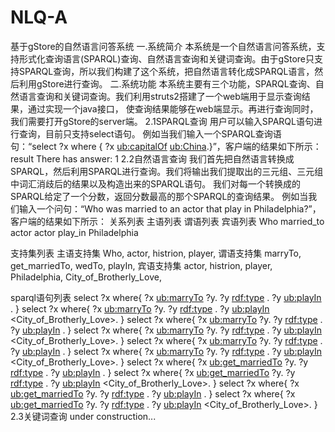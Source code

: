 # NLQ-A
基于gStore的自然语言问答系统
一.系统简介
本系统是一个自然语言问答系统，支持形式化查询语言(SPARQL)查询、自然语言查询和关键词查询。由于gStore只支持SPARQL查询，所以我们构建了这个系统，把自然语言转化成SPARQL语言，然后利用gStore进行查询。
二.系统功能
本系统主要有三个功能，SPARQL查询、自然语言查询和关键词查询。我们利用struts2搭建了一个web端用于显示查询结果，通过实现一个java接口，
使查询结果能够在web端显示。再进行查询同时，我们需要打开gStore的server端。
2.1SPARQL查询
用户可以输入SPARQL语句进行查询，目前只支持select语句。
例如当我们输入一个SPARQL查询语句：“select ?x where {	?x <ub:capitalOf>	<ub:China>.}”，客户端的结果如下所示：
result
There has answer: 1
<Beijing>
2.2自然语言查询
我们首先把自然语言转换成SPARQL，然后利用SPARQL进行查询。我们将输出我们提取出的三元组、三元组中词汇消歧后的结果以及构造出来的SPARQL语句。
我们对每一个转换成的SPARQL给定了一个分数，返回分数最高的那个SPARQL的查询结果。
例如当我们输入一个问句：“Who was married to an actor that play in Philadelphia?”，客户端的结果如下所示：
关系列表
主语列表	谓语列表	宾语列表
Who	married_to	actor
actor	play_in	Philadelphia

支持集列表
主语支持集	Who, actor, histrion, player,
谓语支持集	marryTo, get_marriedTo, wedTo, playIn,
宾语支持集	actor, histrion, player, Philadelphia, City_of_Brotherly_Love,

sparql语句列表
select ?x where{ ?x <ub:marryTo> ?y. ?y <rdf:type> <actor>. ?y <ub:playIn> <Philadelphia>. }
select ?x where{ ?x <ub:marryTo> ?y. ?y <rdf:type> <actor>. ?y <ub:playIn> <City_of_Brotherly_Love>. }
select ?x where{ ?x <ub:marryTo> ?y. ?y <rdf:type> <histrion>. ?y <ub:playIn> <Philadelphia>. }
select ?x where{ ?x <ub:marryTo> ?y. ?y <rdf:type> <histrion>. ?y <ub:playIn> <City_of_Brotherly_Love>. }
select ?x where{ ?x <ub:marryTo> ?y. ?y <rdf:type> <player>. ?y <ub:playIn> <Philadelphia>. }
select ?x where{ ?x <ub:marryTo> ?y. ?y <rdf:type> <player>. ?y <ub:playIn> <City_of_Brotherly_Love>. }
select ?x where{ ?x <ub:get_marriedTo> ?y. ?y <rdf:type> <actor>. ?y <ub:playIn> <Philadelphia>. }
select ?x where{ ?x <ub:get_marriedTo> ?y. ?y <rdf:type> <actor>. ?y <ub:playIn> <City_of_Brotherly_Love>. }
select ?x where{ ?x <ub:get_marriedTo> ?y. ?y <rdf:type> <histrion>. ?y <ub:playIn> <Philadelphia>. }
select ?x where{ ?x <ub:get_marriedTo> ?y. ?y <rdf:type> <histrion>. ?y <ub:playIn> <City_of_Brotherly_Love>. }
2.3关键词查询
under construction...
